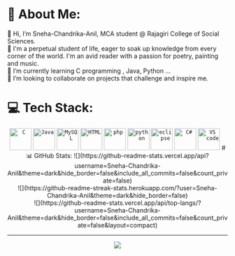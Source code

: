 # 💫 About Me:
👋 Hi, I’m Sneha-Chandrika-Anil, MCA student @ Rajagiri College of Social Sciences.<br>👀 I'm a perpetual student of life, eager to soak up knowledge from every corner of the world. I'm an avid reader with a passion for poetry, painting and music.<br>🌱 I’m currently learning C programming , Java, Python ...<br>💞️ I’m looking to collaborate on projects that challenge and inspire me.


# 💻 Tech Stack:
<div align="center">
  <code><img width="50" src="https://user-images.githubusercontent.com/25181517/192106070-46255bcf-65e6-4c6b-a296-bf8d0d8fb2a7.png" alt="C" title="C"/></code>
  <code><img width="50" src="https://user-images.githubusercontent.com/25181517/117201156-9a724800-adec-11eb-9a9d-3cd0f67da4bc.png" alt="Java" title="Java"/></code>
  <code><img width="50" src="https://user-images.githubusercontent.com/25181517/183896128-ec99105a-ec1a-4d85-b08b-1aa1620b2046.png" alt="MySQL" title="MySQL"/></code>
  <code><img width="50" src="https://user-images.githubusercontent.com/25181517/192158954-f88b5814-d510-4564-b285-dff7d6400dad.png" alt="HTML" title="HTML"/></code>
  <code><img width="50" src="https://user-images.githubusercontent.com/25181517/183570228-6a040b9f-3ddf-47a2-a201-743121dac664.png" alt="php" title="php"/></code>
  <code><img width="50" src="https://user-images.githubusercontent.com/25181517/183423507-c056a6f9-1ba8-4312-a350-19bcbc5a8697.png" alt="python" title="python"/></code>
  <code><img width="50" src="https://user-images.githubusercontent.com/25181517/192108892-6e9b5cdf-4e35-4a70-ad9a-801a93a07c1c.png" alt="eclipse" title="C#"/></code>
  <code><img width="50" src="https://user-images.githubusercontent.com/25181517/121405384-444d7300-c95d-11eb-959f-913020d3bf90.png" alt="C#" title="C#"/></code>
  <code><img width="50" src="https://user-images.githubusercontent.com/25181517/192108891-d86b6220-e232-423a-bf5f-90903e6887c3.png" alt="VS code" title="C#"/></code>
# 📊 GitHub Stats:
![](https://github-readme-stats.vercel.app/api?username=Sneha-Chandrika-Anil&theme=dark&hide_border=false&include_all_commits=false&count_private=false)<br/>
![](https://github-readme-streak-stats.herokuapp.com/?user=Sneha-Chandrika-Anil&theme=dark&hide_border=false)<br/>
![](https://github-readme-stats.vercel.app/api/top-langs/?username=Sneha-Chandrika-Anil&theme=dark&hide_border=false&include_all_commits=false&count_private=false&layout=compact)

---
[![](https://visitcount.itsvg.in/api?id=Sneha-Chandrika-Anil&icon=0&color=0)](https://visitcount.itsvg.in)

<!-- Proudly created with GPRM ( https://gprm.itsvg.in ) -->

